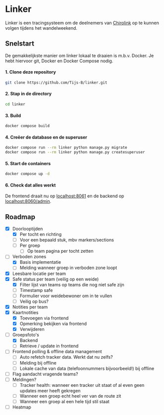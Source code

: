 # Linker

Linker is een tracingsysteem om de deelnemers van [Chirolink](https://chirolink.be) op te kunnen volgen tijdens het wandelweekend.

## Snelstart

De gemakkelijkste manier om linker lokaal te draaien is m.b.v. Docker. Je hebt hiervoor git, Docker en Docker Compose nodig.

#### 1. Clone deze repository

```bash
git clone https://github.com/Tijs-B/linker.git
```

#### 2. Stap in de directory

```bash
cd linker
```

#### 3. Build

```bash
docker compose build
```

#### 4. Creëer de database en de superuser

```bash
docker compose run --rm linker python manage.py migrate
docker compose run --rm linker python manage.py createsuperuser
```

#### 5. Start de containers

```bash
docker compose up -d
```

#### 6. Check dat alles werkt

De frontend draait nu op [localhost:8061](http://localhost:8060) en de backend op [localhost:8060/admin](http://localhost:8060/admin).

## Roadmap

- [x] Doorlooptijden
  - [x] Per tocht en richting
  - [ ] Voor een bepaald stuk, mbv markers/sections
  - [ ] Per groep
    - [ ] Op team pagina per tocht zetten
- [ ] Verboden zones
  - [x] Basis implementatie
  - [ ] Melding wanneer groep in verboden zone loopt
- [x] Leesbare locatie per team
- [x] Safe status per team (veilig op een weide)
  - [x] Filter lijst van teams op teams die nog niet safe zijn
  - [ ] Timestamp safe
  - [ ] Formulier voor weidebewoner om in te vullen
  - [ ] Veilig op bus?
- [x] Notities per team
- [x] Kaartnotities
  - [x] Toevoegen via frontend
  - [x] Opmerking bekijken via frontend
  - [x] Verwijderen
- [ ] Groepsfoto's
  - [x] Backend
  - [ ] Retrieve / update in frontend
- [ ] Frontend polling & offline data management
  - [ ] Auto refetch tracker data. Werkt dat nu zelfs?
  - [ ] Melding bij offline
  - [ ] Lokale cache van data (telefoonnummers bijvoorbeeld!) bij offline
- [ ] Flag aandacht vragende teams?
- [ ] Meldingen?
  - [ ] Tracker health: wanneer een tracker uit staat of al even geen updates meer heeft gekregen
  - [ ] Wanneer een groep echt heel ver van de route zit
  - [ ] Wanneer een groep al een hele tijd stil staat
- [ ] Heatmap
